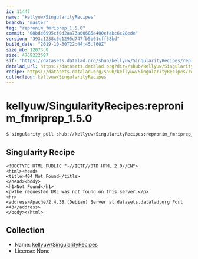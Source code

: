```yaml
---
id: 11447
name: "kellyuw/SingularityRecipes"
branch: "master"
tag: "repronim_fmriprep_1.5.0"
commit: "08bde6995cf0d2aa73a00685a400efabc6c28ede"
version: "393c1238c5d1295d747fb5b61cff58bd"
build_date: "2019-10-30T22:44:45.760Z"
size_mb: 12073.0
size: 4769222687
sif: "https://datasets.datalad.org/shub/kellyuw/SingularityRecipes/repronim_fmriprep_1.5.0/2019-10-30-08bde699-393c1238/393c1238c5d1295d747fb5b61cff58bd.sif"
datalad_url: https://datasets.datalad.org?dir=/shub/kellyuw/SingularityRecipes/repronim_fmriprep_1.5.0/2019-10-30-08bde699-393c1238/
recipe: https://datasets.datalad.org/shub/kellyuw/SingularityRecipes/repronim_fmriprep_1.5.0/2019-10-30-08bde699-393c1238/Singularity
collection: kellyuw/SingularityRecipes
---
```


# kellyuw/SingularityRecipes:repronim_fmriprep_1.5.0

```bash
$ singularity pull shub://kellyuw/SingularityRecipes:repronim_fmriprep_1.5.0
```

## Singularity Recipe

```singularity
<!DOCTYPE HTML PUBLIC "-//IETF//DTD HTML 2.0//EN">
<html><head>
<title>404 Not Found</title>
</head><body>
<h1>Not Found</h1>
<p>The requested URL was not found on this server.</p>
<hr>
<address>Apache/2.4.38 (Debian) Server at datasets.datalad.org Port 443</address>
</body></html>
```

## Collection

 - Name: [kellyuw/SingularityRecipes](https://github.com/kellyuw/SingularityRecipes)
 - License: None

